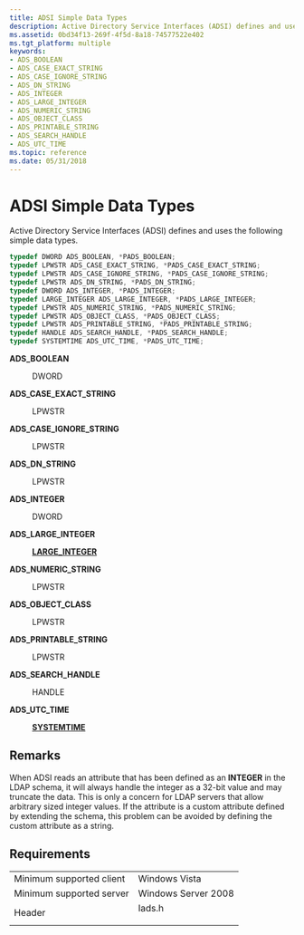 ```yaml
---
title: ADSI Simple Data Types
description: Active Directory Service Interfaces (ADSI) defines and uses the following simple data types.
ms.assetid: 0bd34f13-269f-4f5d-8a18-74577522e402
ms.tgt_platform: multiple
keywords:
- ADS_BOOLEAN
- ADS_CASE_EXACT_STRING
- ADS_CASE_IGNORE_STRING
- ADS_DN_STRING
- ADS_INTEGER
- ADS_LARGE_INTEGER
- ADS_NUMERIC_STRING
- ADS_OBJECT_CLASS
- ADS_PRINTABLE_STRING
- ADS_SEARCH_HANDLE
- ADS_UTC_TIME
ms.topic: reference
ms.date: 05/31/2018
---
```


# ADSI Simple Data Types

Active Directory Service Interfaces (ADSI) defines and uses the following simple data types.


```C++
typedef DWORD ADS_BOOLEAN, *PADS_BOOLEAN;
typedef LPWSTR ADS_CASE_EXACT_STRING, *PADS_CASE_EXACT_STRING;
typedef LPWSTR ADS_CASE_IGNORE_STRING, *PADS_CASE_IGNORE_STRING;
typedef LPWSTR ADS_DN_STRING, *PADS_DN_STRING;
typedef DWORD ADS_INTEGER, *PADS_INTEGER;
typedef LARGE_INTEGER ADS_LARGE_INTEGER, *PADS_LARGE_INTEGER;
typedef LPWSTR ADS_NUMERIC_STRING, *PADS_NUMERIC_STRING;
typedef LPWSTR ADS_OBJECT_CLASS, *PADS_OBJECT_CLASS;
typedef LPWSTR ADS_PRINTABLE_STRING, *PADS_PRINTABLE_STRING;
typedef HANDLE ADS_SEARCH_HANDLE, *PADS_SEARCH_HANDLE;
typedef SYSTEMTIME ADS_UTC_TIME, *PADS_UTC_TIME;
```



<dl> <dt>

**ADS\_BOOLEAN**
</dt> <dd>

DWORD

</dd> <dt>

**ADS\_CASE\_EXACT\_STRING**
</dt> <dd>

LPWSTR

</dd> <dt>

**ADS\_CASE\_IGNORE\_STRING**
</dt> <dd>

LPWSTR

</dd> <dt>

**ADS\_DN\_STRING**
</dt> <dd>

LPWSTR

</dd> <dt>

**ADS\_INTEGER**
</dt> <dd>

DWORD

</dd> <dt>

**ADS\_LARGE\_INTEGER**
</dt> <dd>

[**LARGE\_INTEGER**](https://docs.microsoft.com/windows/win32/api/winnt/ns-winnt-large_integer~r1)

</dd> <dt>

**ADS\_NUMERIC\_STRING**
</dt> <dd>

LPWSTR

</dd> <dt>

**ADS\_OBJECT\_CLASS**
</dt> <dd>

LPWSTR

</dd> <dt>

**ADS\_PRINTABLE\_STRING**
</dt> <dd>

LPWSTR

</dd> <dt>

**ADS\_SEARCH\_HANDLE**
</dt> <dd>

HANDLE

</dd> <dt>

**ADS\_UTC\_TIME**
</dt> <dd>

[**SYSTEMTIME**](https://docs.microsoft.com/windows/desktop/api/minwinbase/ns-minwinbase-systemtime)

</dd> </dl>

## Remarks

When ADSI reads an attribute that has been defined as an **INTEGER** in the LDAP schema, it will always handle the integer as a 32-bit value and may truncate the data. This is only a concern for LDAP servers that allow arbitrary sized integer values. If the attribute is a custom attribute defined by extending the schema, this problem can be avoided by defining the custom attribute as a string.

## Requirements



|                                     |                                                                                   |
|-------------------------------------|-----------------------------------------------------------------------------------|
| Minimum supported client<br/> | Windows Vista<br/>                                                          |
| Minimum supported server<br/> | Windows Server 2008<br/>                                                    |
| Header<br/>                   | <dl> <dt>Iads.h</dt> </dl> |



 

 





